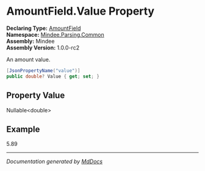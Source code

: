 ﻿<!--  
  <auto-generated>   
    The contents of this file were generated by a tool.  
    Changes to this file may be list if the file is regenerated  
  </auto-generated>   
-->

# AmountField.Value Property

**Declaring Type:** [AmountField](../index.md)  
**Namespace:** [Mindee.Parsing.Common](../../index.md)  
**Assembly:** Mindee  
**Assembly Version:** 1.0.0\-rc2

An amount value.

```csharp
[JsonPropertyName("value")]
public double? Value { get; set; }
```

## Property Value

Nullable\<double\>

## Example

5.89

___

*Documentation generated by [MdDocs](https://github.com/ap0llo/mddocs)*
